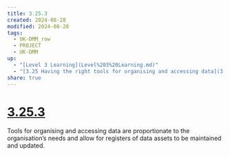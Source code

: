 ```yaml
---
title: 3.25.3
created: 2024-08-28
modified: 2024-08-28
tags:
  - UK-DMM_row
  - PROJECT
  - UK-DMM
up:
  - "[Level 3 Learning](Level%203%20Learning.md)"
  - "[3.25 Having the right tools for organising and accessing data](3.25%20Having%20the%20right%20tools%20for%20organising%20and%20accessing%20data.md)"
share: true
---
```

# [3.25.3](3.25.3.md)

Tools for organising and accessing data are proportionate to the organisation’s needs and allow for registers of data assets to be maintained and updated.
